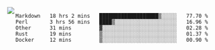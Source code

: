 

<a href="https://github.com/anuraghazra/github-readme-stats">
  <img align="left" src="https://github-readme-stats.vercel.app/api?username=kfly8&count_private=true&show_icons=true&theme=calm" />
</a>


<!--START_SECTION:waka-->
```text
Markdown   18 hrs 2 mins   ███████████████████▒░░░░░   77.70 % 
Perl       3 hrs 56 mins   ████▒░░░░░░░░░░░░░░░░░░░░   16.96 % 
Other      31 mins         ▓░░░░░░░░░░░░░░░░░░░░░░░░   02.28 % 
Rust       19 mins         ▒░░░░░░░░░░░░░░░░░░░░░░░░   01.37 % 
Docker     12 mins         ▒░░░░░░░░░░░░░░░░░░░░░░░░   00.90 % 
```
<!--END_SECTION:waka-->
